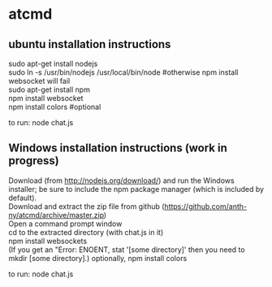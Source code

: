 atcmd
=====


ubuntu installation instructions
--------------------------------

sudo apt-get install nodejs  
sudo ln -s /usr/bin/nodejs /usr/local/bin/node #otherwise npm install websocket will fail  
sudo apt-get install npm  
npm install websocket  
npm install colors #optional  

to run: node chat.js

Windows installation instructions (work in progress)
----------------------------------------------------

Download (from http://nodejs.org/download/) and run the Windows installer; be sure to include the npm package manager (which is included by default).  
Download and extract the zip file from github (https://github.com/anth-ny/atcmd/archive/master.zip)  
Open a command prompt window  
cd to the extracted directory (with chat.js in it)  
npm install websockets  
(If you get an "Error: ENOENT, stat '[some directory]' then you need to mkdir [some directory].)
optionally, npm install colors

to run: node chat.js

